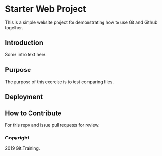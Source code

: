 # Starter Web Project

This is a simple website project for demonstrating how to use Git and Github together.

## Introduction

Some intro text here.

## Purpose

The purpose of this exercise is to test comparing files.

## Deployment

## How to Contribute

For this repo and issue pull requests for review.

### Copyright

2019 Git.Training.